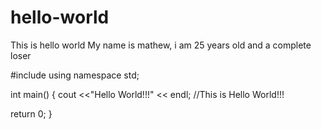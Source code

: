 # hello-world
This is hello world
My name is mathew, i am 25 years old and a complete loser

#include <iostream> 
using namespace std; 
  
int main() { 
cout <<"Hello World!!!" << endl; //This is Hello World!!!

return 0; 
}
